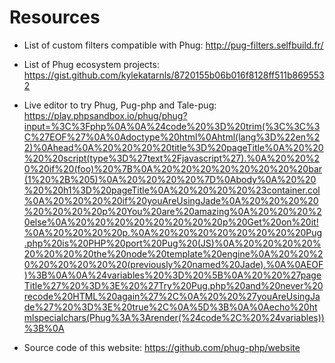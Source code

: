 # Resources

- List of custom filters compatible with Phug:
http://pug-filters.selfbuild.fr/

- List of Phug ecosystem projects:
https://gist.github.com/kylekatarnls/8720155b06b016f8128ff511b8695532

- Live editor to try Phug, Pug-php and Tale-pug:
https://play.phpsandbox.io/phug/phug?input=%3C%3Fphp%0A%0A%24code%20%3D%20trim(%3C%3C%3C%27EOF%27%0A%0Adoctype%20html%0Ahtml(lang%3D%22en%22)%0Ahead%0A%20%20%20%20title%3D%20pageTitle%0A%20%20%20%20script(type%3D%27text%2Fjavascript%27).%0A%20%20%20%20if%20(foo)%20%7B%0A%20%20%20%20%20%20%20%20bar(1%20%2B%205)%0A%20%20%20%20%7D%0Abody%0A%20%20%20%20h1%3D%20pageTitle%0A%20%20%20%20%23container.col%0A%20%20%20%20if%20youAreUsingJade%0A%20%20%20%20%20%20%20%20p%20You%20are%20amazing%0A%20%20%20%20else%0A%20%20%20%20%20%20%20%20p%20Get%20on%20it!%0A%20%20%20%20p.%0A%20%20%20%20%20%20%20%20Pug.php%20is%20PHP%20port%20Pug%20(JS)%0A%20%20%20%20%20%20%20%20the%20node%20template%20engine%0A%20%20%20%20%20%20%20%20(previously%20named%20Jade).%0A%0AEOF)%3B%0A%0A%24variables%20%3D%20%5B%0A%20%20%27pageTitle%27%20%3D%3E%20%27Try%20Pug.php%20and%20never%20recode%20HTML%20again%27%2C%0A%20%20%27youAreUsingJade%27%20%3D%3E%20true%2C%0A%5D%3B%0A%0Aecho%20htmlspecialchars(Phug%3A%3Arender(%24code%2C%20%24variables))%3B%0A

- Source code of this website:
https://github.com/phug-php/website
